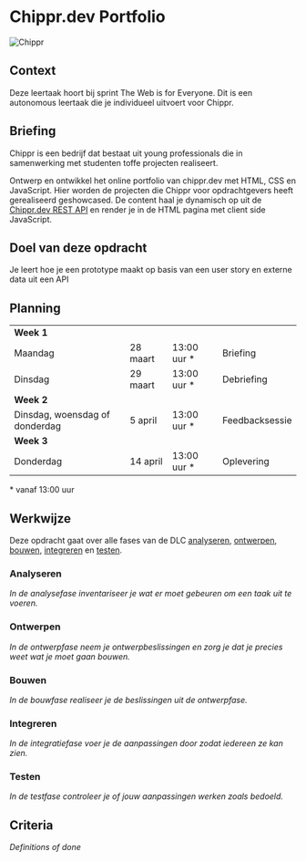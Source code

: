 # Chippr.dev Portfolio

![Chippr](https://github.com/fdnd-task/the-startup-chipper.dev/blob/2f5ca5693b1c0d006cbbaa021ac7a6b31aa43180/docs/chippr.png)

## Context
Deze leertaak hoort bij sprint The Web is for Everyone. Dit is een autonomous leertaak die je individueel uitvoert voor Chippr.

## Briefing
Chippr is een bedrijf dat bestaat uit young professionals die in samenwerking met studenten toffe projecten realiseert.

Ontwerp en ontwikkel het online portfolio van chippr.dev met HTML, CSS en JavaScript. Hier worden de projecten die Chippr voor opdrachtgevers heeft gerealiseerd geshowcased. De content haal je dynamisch op uit de [Chippr.dev REST API](https://chippr.api.fdnd.nl) en render je in de HTML pagina met client side JavaScript.

## Doel van deze opdracht
Je leert hoe je een prototype maakt op basis van een user story en externe data uit een API

## Planning

<table>
    <tr>
        <td colspan="4"><b>Week 1</b></td>
    </tr>
    <tr>
        <td>Maandag</td>
        <td>28 maart</td>
        <td>13:00 uur *</td>
        <td>Briefing</td>
    </tr>
    <tr>
        <td>Dinsdag</td>
        <td>29 maart</td>
        <td>13:00 uur *</td>
        <td>Debriefing</td>
    </tr>
    <tr>
        <td colspan="4"><b>Week 2</b></td>
    </tr>
    <tr>
        <td>Dinsdag, woensdag of donderdag</td>
        <td>5 april</td>
        <td>13:00 uur *</td>
        <td>Feedbacksessie</td>
    </tr>
    <tr>
        <td colspan="4"><b>Week 3</b></td>
    </tr>
    <tr>
        <td>Donderdag</td>
        <td>14 april</td>
        <td>13:00 uur *</td>
        <td>Oplevering</td>
    </tr>
</table>
* vanaf 13:00 uur

## Werkwijze
Deze opdracht gaat over alle fases van de DLC [analyseren](#analyseren), [ontwerpen](#ontwerpen), [bouwen](#bouwen), [integreren](#integreren) en [testen](#testen).

### Analyseren
*In de analysefase inventariseer je wat er moet gebeuren om een taak uit te voeren.*

### Ontwerpen
*In de ontwerpfase neem je ontwerpbeslissingen en zorg je dat je precies weet wat je moet gaan bouwen.*

### Bouwen
*In de bouwfase realiseer je de beslissingen uit de ontwerpfase.*

### Integreren
*In de integratiefase voer je de aanpassingen door zodat iedereen ze kan zien.*

### Testen
*In de testfase controleer je of jouw aanpassingen werken zoals bedoeld.*

## Criteria
*Definitions of done*

